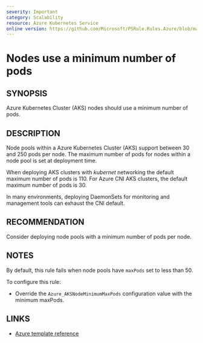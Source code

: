 ```yaml
---
severity: Important
category: Scalability
resource: Azure Kubernetes Service
online version: https://github.com/Microsoft/PSRule.Rules.Azure/blob/main/docs/rules/en/Azure.AKS.NodeMinPods.md
---
```


# Nodes use a minimum number of pods

## SYNOPSIS

Azure Kubernetes Cluster (AKS) nodes should use a minimum number of pods.

## DESCRIPTION

Node pools within a Azure Kubernetes Cluster (AKS) support between 30 and 250 pods per node.
The maximum number of pods for nodes within a node pool is set at deployment time.

When deploying AKS clusters with _kubernet_ networking the default maximum number of pods is 110.
For Azure CNI AKS clusters, the default maximum number of pods is 30.

In many environments, deploying DaemonSets for monitoring and management tools can exhaust the CNI default.

## RECOMMENDATION

Consider deploying node pools with a minimum number of pods per node.

## NOTES

By default, this rule fails when node pools have `maxPods` set to less than 50.

To configure this rule:

- Override the `Azure_AKSNodeMinimumMaxPods` configuration value with the minimum maxPods.

## LINKS

- [Azure template reference](https://docs.microsoft.com/en-us/azure/templates/microsoft.containerservice/managedclusters/agentpools#ManagedClusterAgentPoolProfileProperties)
